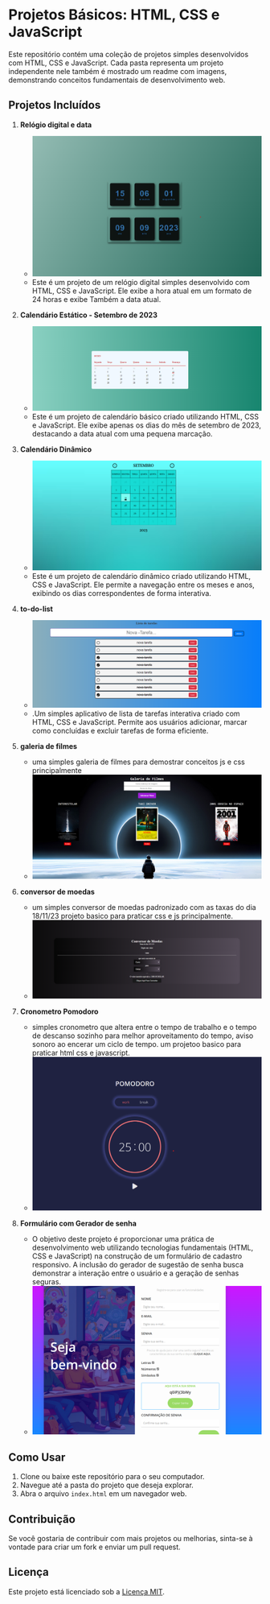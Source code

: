 # Projetos Básicos: HTML, CSS e JavaScript

Este repositório contém uma coleção de projetos simples desenvolvidos com HTML, CSS e JavaScript. Cada pasta representa um projeto independente nele também é mostrado um readme com imagens, demonstrando conceitos fundamentais de desenvolvimento web.

## Projetos Incluídos

1. **Relógio digital e data**
   - ![relogio digital](./relogio/img.projeto.png)
   - Este é um projeto de um relógio digital simples desenvolvido com HTML, CSS e JavaScript. Ele exibe a hora atual em um formato de 24 horas e exibe Também a data atual.

2. **Calendário Estático - Setembro de 2023**
   - ![Calendário Estático](./calendario/img.projeto.calendario.png)
   - Este é um projeto de calendário básico criado utilizando HTML, CSS e JavaScript. Ele exibe apenas os dias do mês de setembro de 2023, destacando a data atual com uma pequena marcação.

3. **Calendário Dinâmico**
   - ![Calendário Dinâmico](./calendario-dinamico/img_do_projeto.png)
   - Este é um projeto de calendário dinâmico criado utilizando HTML, CSS e JavaScript. Ele permite a navegação entre os meses e anos, exibindo os dias correspondentes de forma interativa.

4. **to-do-list**
   - ![to-do-lis](./to-do-list/img.projeto.png)
   - .Um simples aplicativo de lista de tarefas interativa criado com HTML, CSS e JavaScript. Permite aos usuários adicionar, marcar como concluídas e excluir tarefas de forma eficiente.
5. **galeria de filmes**
   - uma simples galeria de filmes para demostrar conceitos js e css principalmente
   - ![galeria de filmes ](./Galeria-de-filmes/img/img%20do%20projetpo.png)
6. **conversor de moedas**
   - um simples conversor de moedas padronizado com as taxas do dia 18/11/23 projeto basico para praticar css e js principalmente.
   - ![conversor de moedas](./conversor-de-moedas-estatico//img_do_projeto/img2%20do%20projeto.png)

7. **Cronometro Pomodoro**
   - simples cronometro que altera entre o tempo de trabalho e o tempo de descanso sozinho para melhor aproveitamento do tempo, aviso sonoro ao encerar um ciclo de tempo. um projetoo basico para praticar html css e javascript.
    - ![Cronometro Pomodoro](./cronometro%20pomodoro/img%20do%20projeto/Screenshot%202023-12-12%20200315.png)
8. **Formulário com Gerador de senha**
   - O objetivo deste projeto é proporcionar uma prática de desenvolvimento web utilizando tecnologias fundamentais (HTML, CSS e JavaScript) na construção de um formulário de cadastro responsivo. A inclusão do gerador de sugestão de senha busca demonstrar a interação entre o usuário e a geração de senhas seguras.
   - ![Formulário com Gerador de senha](./formulario_com_gerador_de_senha/img/img%20do%20projeto%202.png)
## Como Usar

1. Clone ou baixe este repositório para o seu computador.
2. Navegue até a pasta do projeto que deseja explorar.
3. Abra o arquivo `index.html` em um navegador web.

## Contribuição

Se você gostaria de contribuir com mais projetos ou melhorias, sinta-se à vontade para criar um fork e enviar um pull request.

## Licença

Este projeto está licenciado sob a [Licença MIT](LICENSE).
